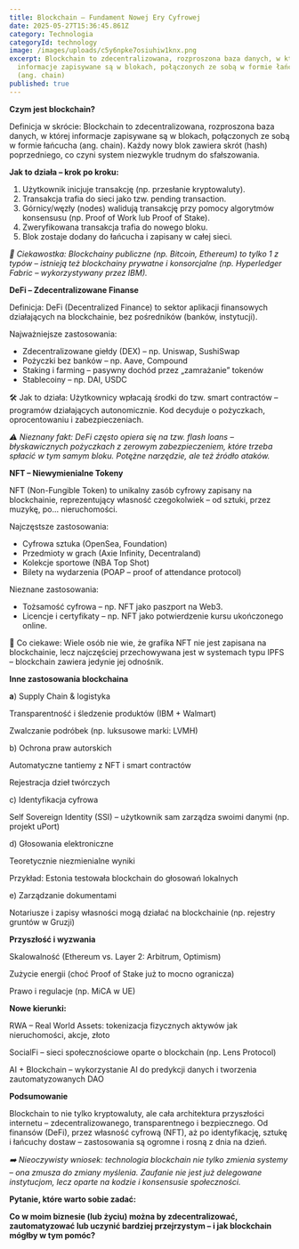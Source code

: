 ```yaml
---
title: Blockchain – Fundament Nowej Ery Cyfrowej
date: 2025-05-27T15:36:45.861Z
category: Technologia
categoryId: technology
image: /images/uploads/c5y6npke7osiuhiw1knx.png
excerpt: Blockchain to zdecentralizowana, rozproszona baza danych, w której
  informacje zapisywane są w blokach, połączonych ze sobą w formie łańcucha
  (ang. chain)
published: true
---
```

**Czym jest blockchain?**

Definicja w skrócie: Blockchain to zdecentralizowana, rozproszona baza danych, w której informacje zapisywane są w blokach, połączonych ze sobą w formie łańcucha (ang. chain). Każdy nowy blok zawiera skrót (hash) poprzedniego, co czyni system niezwykle trudnym do sfałszowania.

**Jak to działa – krok po kroku:**

1. Użytkownik inicjuje transakcję (np. przesłanie kryptowaluty).
2. Transakcja trafia do sieci jako tzw. pending transaction.
3. Górnicy/węzły (nodes) walidują transakcję przy pomocy algorytmów konsensusu (np. Proof of Work lub Proof of Stake).
4. Zweryfikowana transakcja trafia do nowego bloku.
5. Blok zostaje dodany do łańcucha i zapisany w całej sieci.

*📌 Ciekawostka: Blockchainy publiczne (np. Bitcoin, Ethereum) to tylko 1 z typów – istnieją też blockchainy prywatne i konsorcjalne (np. Hyperledger Fabric – wykorzystywany przez IBM).*

**DeFi – Zdecentralizowane Finanse**

Definicja: DeFi (Decentralized Finance) to sektor aplikacji finansowych działających na blockchainie, bez pośredników (banków, instytucji).

Najważniejsze zastosowania:

* Zdecentralizowane giełdy (DEX) – np. Uniswap, SushiSwap
* Pożyczki bez banków – np. Aave, Compound
* Staking i farming – pasywny dochód przez „zamrażanie” tokenów
* Stablecoiny – np. DAI, USDC

🛠 Jak to działa: Użytkownicy wpłacają środki do tzw. smart contractów – programów działających autonomicznie. Kod decyduje o pożyczkach, oprocentowaniu i zabezpieczeniach.

*⚠️ Nieznany fakt: DeFi często opiera się na tzw. flash loans – błyskawicznych pożyczkach z zerowym zabezpieczeniem, które trzeba spłacić w tym samym bloku. Potężne narzędzie, ale też źródło ataków.*

**NFT – Niewymienialne Tokeny**

NFT (Non-Fungible Token) to unikalny zasób cyfrowy zapisany na blockchainie, reprezentujący własność czegokolwiek – od sztuki, przez muzykę, po... nieruchomości.

Najczęstsze zastosowania:

* Cyfrowa sztuka (OpenSea, Foundation)
* Przedmioty w grach (Axie Infinity, Decentraland)
* Kolekcje sportowe (NBA Top Shot)
* Bilety na wydarzenia (POAP – proof of attendance protocol)

Nieznane zastosowania:

* Tożsamość cyfrowa – np. NFT jako paszport na Web3.
* Licencje i certyfikaty – np. NFT jako potwierdzenie kursu ukończonego online.

🧠 Co ciekawe: Wiele osób nie wie, że grafika NFT nie jest zapisana na blockchainie, lecz najczęściej przechowywana jest w systemach typu IPFS – blockchain zawiera jedynie jej odnośnik.

**Inne zastosowania blockchaina**

**a**) Supply Chain & logistyka

Transparentność i śledzenie produktów (IBM + Walmart)

Zwalczanie podróbek (np. luksusowe marki: LVMH)

b) Ochrona praw autorskich

Automatyczne tantiemy z NFT i smart contractów

Rejestracja dzieł twórczych

c) Identyfikacja cyfrowa

Self Sovereign Identity (SSI) – użytkownik sam zarządza swoimi danymi (np. projekt uPort)

d) Głosowania elektroniczne

Teoretycznie niezmienialne wyniki

Przykład: Estonia testowała blockchain do głosowań lokalnych

e) Zarządzanie dokumentami

Notariusze i zapisy własności mogą działać na blockchainie (np. rejestry gruntów w Gruzji)

**Przyszłość i wyzwania**

Skalowalność (Ethereum vs. Layer 2: Arbitrum, Optimism)

Zużycie energii (choć Proof of Stake już to mocno ogranicza)

Prawo i regulacje (np. MiCA w UE)

**Nowe kierunki:**

RWA – Real World Assets: tokenizacja fizycznych aktywów jak nieruchomości, akcje, złoto

SocialFi – sieci społecznościowe oparte o blockchain (np. Lens Protocol)

AI + Blockchain – wykorzystanie AI do predykcji danych i tworzenia zautomatyzowanych DAO

**Podsumowanie**

Blockchain to nie tylko kryptowaluty, ale cała architektura przyszłości internetu – zdecentralizowanego, transparentnego i bezpiecznego. Od finansów (DeFi), przez własność cyfrową (NFT), aż po identyfikację, sztukę i łańcuchy dostaw – zastosowania są ogromne i rosną z dnia na dzień.

*➡️ Nieoczywisty wniosek: technologia blockchain nie tylko zmienia systemy – ona zmusza do zmiany myślenia. Zaufanie nie jest już delegowane instytucjom, lecz oparte na kodzie i konsensusie społeczności.*

**Pytanie, które warto sobie zadać:**

**Co w moim biznesie (lub życiu) można by zdecentralizować, zautomatyzować lub uczynić bardziej przejrzystym – i jak blockchain mógłby w tym pomóc?**
